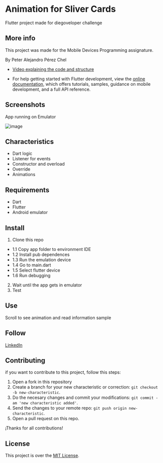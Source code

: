 # Animation for Sliver Cards

Flutter project made for diegoveloper challenge

## More info

This project was made for the Mobile Devices Programming assignature.

By Peter Alejandro Pérez Chel

- [Video explaining the code and structure](https://youtu.be/u7yCiZXTmlk)

- For help getting started with Flutter development, view the [online documentation](https://docs.flutter.dev/), which offers tutorials, samples, guidance on mobile development, and a full API reference.

## Screenshots

App running on Emulator

![image](https://github.com/PeterPerez01/sliver_card_animation/assets/56180954/fab070d4-55aa-4d31-bf05-17b1036cf439)




## Characteristics
- Dart logic
- Listener for events
- Constructor and overload
- Override
- Animations

## Requirements
- Dart
- Flutter
- Android emulator

## Install

1. Clone this repo
- 1.1 Copy app folder to environment IDE
- 1.2 Install pub dependences
- 1.3 Run the emulation device
- 1.4 Go to main.dart
- 1.5 Select flutter device
- 1.6 Run debugging

2. Wait until the app gets in emulator
3. Test

## Use

Scroll to see animation and read information sample


## Follow

[LinkedIn](https://www.linkedin.com/in/peter-perez01/)


## Contributing

if you want to contribute to this project, follow this steps:

1. Open a fork in this repository
2. Create a branch for your new characteristic or correction: `git checkout -b new-characteristic`.
3. Do the necesary changes and commit your modifications: `git commit -am 'new characteristic added'`.
4. Send the changes to your remote repo: `git push origin new-characteristic`.
5. Open a pull request on this repo.

¡Thanks for all contributions!

## License

This project is over the  [MIT License](LICENSE).
